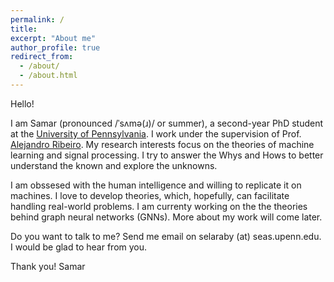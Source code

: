 ```yaml
---
permalink: /
title: 
excerpt: "About me"
author_profile: true
redirect_from: 
  - /about/
  - /about.html
---
```


Hello! 

I am Samar (pronounced /ˈsʌmə(ɹ)/ or summer), a second-year PhD student at the <a href="https://www.upenn.edu/">University of Pennsylvania</a>. I work under the supervision of Prof. <a href="https://alelab.seas.upenn.edu/alejandro-ribeiro/">Alejandro Ribeiro</a>. My research interests focus on the theories of machine learning and signal processing. I try to answer the Whys and Hows to better understand the known and explore the unknowns.

I am obssesed with the human intelligence and willing to replicate it on machines. I love to develop theories, which, hopefully, can facilitate handling real-world problems. I am currenty working on the the theories behind graph neural networks (GNNs). More about my work will come later.

Do you want to talk to me? Send me email on selaraby (at) seas.upenn.edu. I would be glad to hear from you.

Thank you!
Samar
